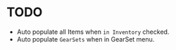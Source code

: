 ﻿# TODO

- Auto populate all Items when `in Inventory` checked.
- Auto populate `GearSets` when in GearSet menu.
